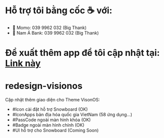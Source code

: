 # Hỗ trợ tôi bằng cốc ☕ với:
- 🏦 Momo: 039 9962 032 (Big Thank)
- 🏦 Nam Á Bank: 039 9962 032 (Big Thank)

# Đề xuất thêm app để tôi cập nhật tại: [Link này](https://docs.google.com/forms/d/e/1FAIpQLSd8a7DTgJSt-9g6W8D5UWwfVWfclW1RQ04GtyPfjSbvkgnk9Q/viewform)

# redesign-visionos
Cập nhật thêm giao diện cho Theme VisonOS:
- #Icon cài đặt hỗ trợ Snowboard (OK)
- #IconApps bản địa hóa quốc gia VietNam (58 ứng dụng...)
- #PassCode ngoài màn hình khóa (OK)
- #Badge ngoài màn hình chính (OK)
- #UI hỗ trợ cho Snowboard (Coming Soon)
